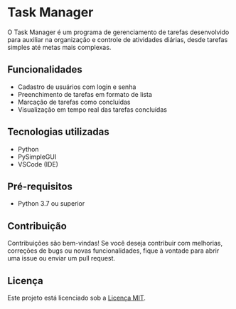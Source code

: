 # Task Manager

O Task Manager é um programa de gerenciamento de tarefas desenvolvido para auxiliar na organização e controle de atividades diárias, desde tarefas simples até metas mais complexas.

## Funcionalidades

- Cadastro de usuários com login e senha
- Preenchimento de tarefas em formato de lista
- Marcação de tarefas como concluídas
- Visualização em tempo real das tarefas concluídas

## Tecnologias utilizadas

- Python
- PySimpleGUI
- VSCode (IDE)

## Pré-requisitos

- Python 3.7 ou superior

## Contribuição

Contribuições são bem-vindas! Se você deseja contribuir com melhorias, correções de bugs ou novas funcionalidades, fique à vontade para abrir uma issue ou enviar um pull request.

## Licença

Este projeto está licenciado sob a [Licença MIT](https://opensource.org/licenses/MIT).
